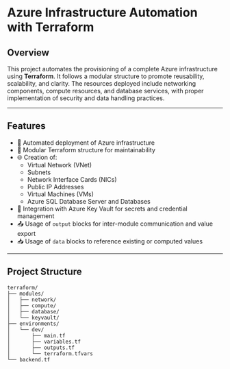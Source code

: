 # Azure Infrastructure Automation with Terraform

## Overview

This project automates the provisioning of a complete Azure infrastructure using **Terraform**. It follows a modular structure to promote reusability, scalability, and clarity. The resources deployed include networking components, compute resources, and database services, with proper implementation of security and data handling practices.

---

## Features

- 🚀 Automated deployment of Azure infrastructure
- 🧱 Modular Terraform structure for maintainability
- 🌐 Creation of:
  - Virtual Network (VNet)
  - Subnets
  - Network Interface Cards (NICs)
  - Public IP Addresses
  - Virtual Machines (VMs)
  - Azure SQL Database Server and Databases
- 🔐 Integration with Azure Key Vault for secrets and credential management
- 📤 Usage of `output` blocks for inter-module communication and value export
- 📥 Usage of `data` blocks to reference existing or computed values

---

## Project Structure

```plaintext
terraform/
├── modules/
│   ├── network/
│   ├── compute/
│   ├── database/
│   └── keyvault/
├── environments/
│   └── dev/
│       ├── main.tf
│       ├── variables.tf
│       ├── outputs.tf
│       └── terraform.tfvars
└── backend.tf
